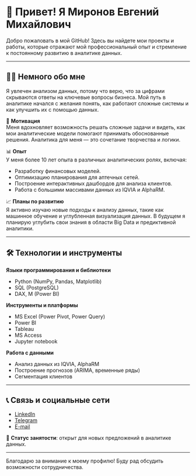 # 👋 Привет! Я Миронов Евгений Михайлович

Добро пожаловать в мой GitHub! Здесь вы найдете мои проекты и работы, которые отражают мой профессиональный опыт и стремление к постоянному развитию в аналитике данных.

---

## 🧑‍💻 Немного обо мне  
Я увлечен анализом данных, потому что верю, что за цифрами скрываются ответы на ключевые вопросы бизнеса. Мой путь в аналитике начался с желания понять, как работают сложные системы и как улучшить их с помощью данных.

🔎 **Мотивация**  
Меня вдохновляет возможность решать сложные задачи и видеть, как мои аналитические модели помогают принимать обоснованные решения. Аналитика для меня — это сочетание творчества и логики.

📊 **Опыт**  
У меня более 10 лет опыта в различных аналитических ролях, включая:  
- Разработку финансовых моделей.  
- Оптимизацию планирования для аптечных сетей.  
- Построение интерактивных дашбордов для анализа клиентов.  
- Работа с большими массивами данных из IQVIA и AlphaRM.

📈 **Планы по развитию**  
Я активно изучаю новые подходы к анализу данных, такие как машинное обучение и углубленная визуализация данных. В будущем я планирую углубить свои знания в области Big Data и предиктивной аналитики.

---

## 🛠️ Технологии и инструменты  

**Языки программирования и библиотеки**  
- Python (NumPy, Pandas, Matplotlib)  
- SQL (PostgreSQL)  
- DAX, M (Power BI)  

**Инструменты и платформы**  
- MS Excel (Power Pivot, Power Query)  
- Power BI  
- Tableau  
- MS Access
- Jupyter notebook

**Работа с данными**  
- Анализ данных из IQVIA, AlphaRM  
- Построение прогнозов (ARIMA, временные ряды)  
- Сегментация клиентов  

---

## 📞 Связь и социальные сети  

- [LinkedIn](www.linkedin.com/in/evgenii-mironov-948879181)  
- [Telegram](https://t.me/jerambo)  
- [E-mail](mailto:mironov-evgeniy-michailovich@me-analyst.ru)  

📍 **Статус занятости**: открыт для новых предложений в аналитике данных.  

---

Благодарю за внимание к моему профилю! Буду рад обсудить возможности сотрудничества.

